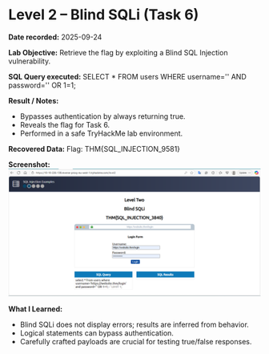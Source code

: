 # Level 2 – Blind SQLi (Task 6)

**Date recorded:** 2025-09-24

**Lab Objective:** Retrieve the flag by exploiting a Blind SQL Injection vulnerability.

**SQL Query executed:**
SELECT * FROM users WHERE username='' AND password='' OR 1=1;


**Result / Notes:**
- Bypasses authentication by always returning true.
- Reveals the flag for Task 6.
- Performed in a safe TryHackMe lab environment.

**Recovered Data:**
Flag: THM{SQL_INJECTION_9581}

**Screenshot:**
![Level 2 Blind SQLi](./sqli-screenshots/level2/2025-09-24-Blind-SQLi.png)



**What I Learned:**
- Blind SQLi does not display errors; results are inferred from behavior.
- Logical statements can bypass authentication.
- Carefully crafted payloads are crucial for testing true/false responses.